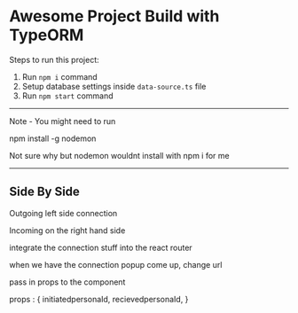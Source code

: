 # Awesome Project Build with TypeORM

Steps to run this project:

1. Run `npm i` command
2. Setup database settings inside `data-source.ts` file
3. Run `npm start` command



---

Note - You might need to run 

npm install -g nodemon

Not sure why but nodemon wouldnt install with npm i for me







----


## Side By Side


Outgoing left side connection

Incoming on the right hand side








integrate the connection stuff into the react router


when we have the connection popup come up, change url

pass in props to the component

props : {
  initiatedpersonaId,
  recievedpersonaId,
}